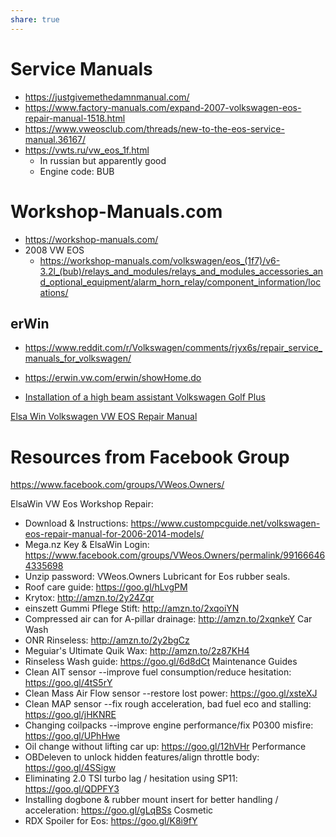 ```yaml
---
share: true
---
```

# Service Manuals
- https://justgivemethedamnmanual.com/
- https://www.factory-manuals.com/expand-2007-volkswagen-eos-repair-manual-1518.html
- https://www.vweosclub.com/threads/new-to-the-eos-service-manual.36167/
- https://vwts.ru/vw_eos_1f.html
    - In russian but apparently good
    - Engine code: BUB

# Workshop-Manuals.com
- https://workshop-manuals.com/
- 2008 VW EOS
    - https://workshop-manuals.com/volkswagen/eos_(1f7)/v6-3.2l_(bub)/relays_and_modules/relays_and_modules_accessories_and_optional_equipment/alarm_horn_relay/component_information/locations/


## erWin
- https://www.reddit.com/r/Volkswagen/comments/rjyx6s/repair_service_manuals_for_volkswagen/
- https://erwin.vw.com/erwin/showHome.do




- [Installation of a high beam assistant Volkswagen Golf Plus](https://vwts.ru/articles/electro/a5_ustanovka_assistenta_dalnego_sveta.html)

[Elsa Win Volkswagen VW EOS Repair Manual](./Elsa%20Win%20Volkswagen%20VW%20EOS%20Repair%20Manual.md)

# Resources from Facebook Group
https://www.facebook.com/groups/VWeos.Owners/


ElsaWin VW Eos Workshop Repair:
+ Download & Instructions: https://www.custompcguide.net/volkswagen-eos-repair-manual-for-2006-2014-models/
+ Mega.nz Key & ElsaWin Login: https://www.facebook.com/groups/VWeos.Owners/permalink/991666464335698
+ Unzip password: VWeos.Owners
Lubricant for Eos rubber seals.
+ Roof care guide: https://goo.gl/hLvgPM
+ Krytox: http://amzn.to/2y24Zqr
+ einszett Gummi Pflege Stift: http://amzn.to/2xqoiYN
+ Compressed air can for A-pillar drainage: http://amzn.to/2xqnkeY
Car Wash
+ ONR Rinseless: http://amzn.to/2y2bgCz
+ Meguiar's Ultimate Quik Wax: http://amzn.to/2z87KH4
+ Rinseless Wash guide: https://goo.gl/6d8dCt
Maintenance Guides
+ Clean AIT sensor --improve fuel consumption/reduce hesitation: https://goo.gl/4tS5rY
+ Clean Mass Air Flow sensor --restore lost power: https://goo.gl/xsteXJ
+ Clean MAP sensor --fix rough acceleration, bad fuel eco and stalling: https://goo.gl/jHKNRE
+ Changing coilpacks --improve engine performance/fix P0300 misfire: https://goo.gl/UPhHwe
+ Oil change without lifting car up: https://goo.gl/12hVHr
Performance
+ OBDeleven to unlock hidden features/align throttle body: https://goo.gl/4SSigw
+ Eliminating 2.0 TSI turbo lag / hesitation using SP11: https://goo.gl/QDPFY3
+ Installing dogbone & rubber mount insert for better handling / acceleration: https://goo.gl/gLqBSs
Cosmetic
+ RDX Spoiler for Eos: https://goo.gl/K8i9fY